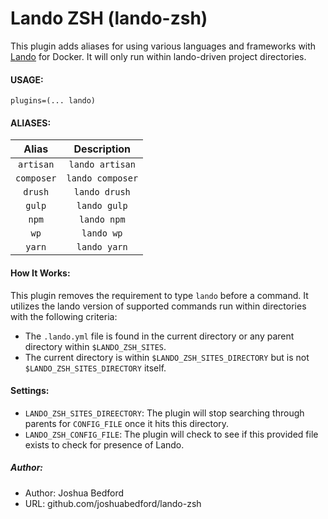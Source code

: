 
# Lando ZSH (lando-zsh)
This plugin adds aliases for using various languages and frameworks with [Lando](https://docs.lando.dev/basics/) for Docker. It will only run within lando-driven project directories.

#### USAGE:
```
plugins=(... lando)
```

#### ALIASES:
| Alias | Description |
|:-:|:-:|
| `artisan`  | `lando artisan`  |
| `composer`  | `lando composer`  |
| `drush`  | `lando drush`  |
| `gulp`  | `lando gulp`  |
| `npm`  | `lando npm`  |
| `wp`  | `lando wp`  |
| `yarn`  | `lando yarn`  |

#### How It Works:
This plugin removes the requirement to type `lando` before a command. It utilizes the lando version of supported commands run within directories with the following criteria:
- The `.lando.yml` file is found in the current directory or any parent directory within `$LANDO_ZSH_SITES`.
- The current directory is within `$LANDO_ZSH_SITES_DIRECTORY` but is not `$LANDO_ZSH_SITES_DIRECTORY` itself.

#### Settings: 
- `LANDO_ZSH_SITES_DIREECTORY`: The plugin will stop searching through parents for `CONFIG_FILE` once it hits this directory.
- `LANDO_ZSH_CONFIG_FILE`: The plugin will check to see if this provided file exists to check for presence of Lando.

##### Author:
- Author: Joshua Bedford
- URL: github.com/joshuabedford/lando-zsh
